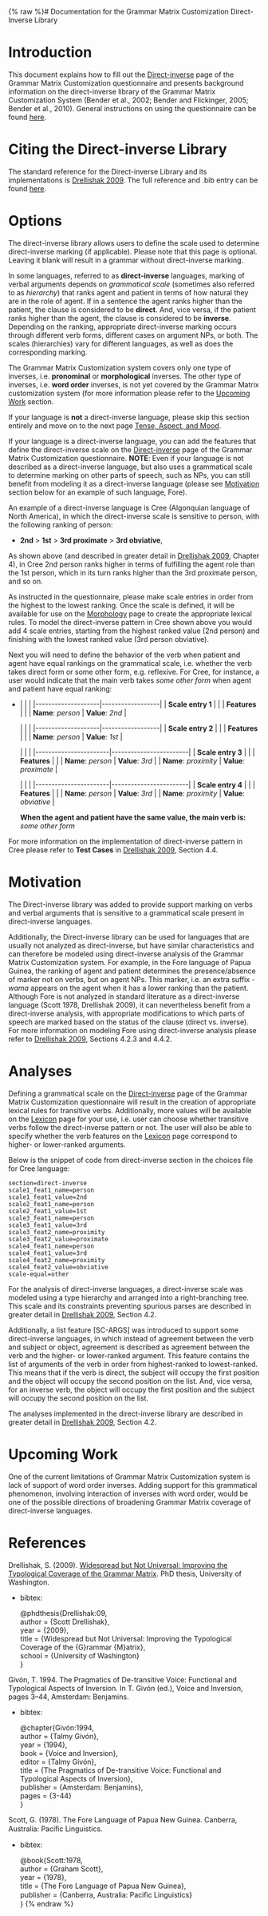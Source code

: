 {% raw %}# Documentation for the Grammar Matrix Customization Direct-Inverse Library

# Introduction

This document explains how to fill out the
[Direct-inverse](http://www.delph-in.net/matrix/customize/matrix.cgi?subpage=direct-inverse)
page of the Grammar Matrix Customization questionnaire and presents
background information on the direct-inverse library of the Grammar
Matrix Customization System (Bender et al., 2002; Bender and Flickinger,
2005; Bender et al., 2010). General instructions on using the
questionnaire can be found
[here](/MatrixDocTop#General_instructions_on_how_to_use_the_questionnaire).

# Citing the Direct-inverse Library

The standard reference for the Direct-inverse Library and its
implementations is [Drellishak
2009](http://depts.washington.edu/uwcl/matrix/sfd/Drellishak%20-%20Widespread%20but%20Not%20Universal.pdf).
The full reference and .bib entry can be found
[here](/MatrixDoc/DirectInverse#References).

# Options

The direct-inverse library allows users to define the scale used to
determine direct-inverse marking (if applicable). Please note that this
page is optional. Leaving it blank will result in a grammar without
direct-inverse marking.

In some languages, referred to as **direct-inverse** languages, marking
of verbal arguments depends on *grammatical scale* (sometimes also
referred to as *hierarchy*) that ranks agent and patient in terms of how
natural they are in the role of agent. If in a sentence the agent ranks
higher than the patient, the clause is considered to be **direct**. And,
vice versa, if the patient ranks higher than the agent, the clause is
considered to be **inverse**. Depending on the ranking, appropriate
direct-inverse marking occurs through different verb forms, different
cases on argument NPs, or both. The scales (hierarchies) vary for
different languages, as well as does the corresponding marking.

The Grammar Matrix Customization system covers only one type of
inverses, i.e. **pronominal** or **morphological** inverses. The other
type of inverses, i.e. **word order** inverses, is not yet covered by
the Grammar Matrix customization system (for more information please
refer to the [Upcoming Work](/MatrixDoc/DirectInverse#Upcoming_Work)
section.

If your language is **not** a direct-inverse language, please skip this
section entirely and move on to the next page [Tense, Aspect, and
Mood](http://www.delph-in.net/matrix/customize/matrix.cgi?subpage=tense-aspect-mood).

If your language is a direct-inverse language, you can add the features
that define the direct-inverse scale on the
[Direct-inverse](http://www.delph-in.net/matrix/customize/matrix.cgi?subpage=direct-inverse)
page of the Grammar Matrix Customization questionnaire. **NOTE**: Even
if your language is not described as a direct-inverse language, but also
uses a grammatical scale to determine marking on other parts of speech,
such as NPs, you can still benefit from modeling it as a direct-inverse
language (please see [Motivation](/MatrixDoc/DirectInverse#Motivation)
section below for an example of such language, Fore).

An example of a direct-inverse language is Cree (Algonquian language of
North America), in which the direct-inverse scale is sensitive to
person, with the following ranking of person:

- **2nd** &gt; **1st** &gt; **3rd proximate** &gt; **3rd obviative**,

As shown above (and described in greater detail in [Drellishak
2009](http://depts.washington.edu/uwcl/matrix/sfd/Drellishak%20-%20Widespread%20but%20Not%20Universal.pdf),
Chapter 4), in Cree 2nd person ranks higher in terms of fulfilling the
agent role than the 1st person, which in its turn ranks higher than the
3rd proximate person, and so on.

As instructed in the questionnaire, please make scale entries in order
from the highest to the lowest ranking. Once the scale is defined, it
will be available for use on the
[Morphology](http://www.delph-in.net/matrix/customize/matrix.cgi?subpage=morphology)
page to create the appropriate lexical rules. To model the
direct-inverse pattern in Cree shown above you would add 4 scale
entries, starting from the highest ranked value (2nd person) and
finishing with the lowest ranked value (3rd person obviative).

Next you will need to define the behavior of the verb when patient and
agent have equal rankings on the grammatical scale, i.e. whether the
verb takes direct form or some other form, e.g. reflexive. For Cree, for
instance, a user would indicate that the main verb takes *some other
form* when agent and patient have equal ranking:  

- |                    |                  |
|--------------------|------------------|
| **Scale entry 1**  |                  |
| **Features**       |                  |
| **Name**: *person* | **Value**: *2nd* |
  
  |                    |                  |
|--------------------|------------------|
| **Scale entry 2**  |                  |
| **Features**       |                  |
| **Name**: *person* | **Value**: *1st* |
  
  |                       |                        |
|-----------------------|------------------------|
| **Scale entry 3**     |                        |
| **Features**          |                        |
| **Name**: *person*    | **Value**: *3rd*       |
| **Name**: *proximity* | **Value**: *proximate* |
  
  |                       |                        |
|-----------------------|------------------------|
| **Scale entry 4**     |                        |
| **Features**          |                        |
| **Name**: *person*    | **Value**: *3rd*       |
| **Name**: *proximity* | **Value**: *obviative* |
  
  **When the agent and patient have the same value, the main verb
is:** *some other form*  

For more information on the implementation of direct-inverse pattern in
Cree please refer to **Test Cases** in [Drellishak
2009](http://depts.washington.edu/uwcl/matrix/sfd/Drellishak%20-%20Widespread%20but%20Not%20Universal.pdf),
Section 4.4.

# Motivation

The Direct-inverse library was added to provide support marking on verbs
and verbal arguments that is sensitive to a grammatical scale present in
direct-inverse languages.

Additionally, the Direct-inverse library can be used for languages that
are usually not analyzed as direct-inverse, but have similar
characteristics and can therefore be modeled using direct-inverse
analysis of the Grammar Matrix Customization system. For example, in the
Fore language of Papua Guinea, the ranking of agent and patient
determines the presence/absence of marker not on verbs, but on agent
NPs. This marker, i.e. an extra suffix -*wama* appears on the agent when
it has a lower ranking than the patient. Although Fore is not analyzed
in standard literature as a direct-inverse language (Scott 1978,
Drellishak 2009), it can nevertheless benefit from a direct-inverse
analysis, with appropriate modifications to which parts of speech are
marked based on the status of the clause (direct vs. inverse). For more
information on modeling Fore using direct-inverse analysis please refer
to [Drellishak
2009](http://depts.washington.edu/uwcl/matrix/sfd/Drellishak%20-%20Widespread%20but%20Not%20Universal.pdf),
Sections 4.2.3 and 4.4.2.

# Analyses

Defining a grammatical scale on the
[Direct-inverse](http://www.delph-in.net/matrix/customize/matrix.cgi?subpage=direct-inverse)
page of the Grammar Matrix Customization questionnaire will result in
the creation of appropriate lexical rules for transitive verbs.
Additionally, more values will be available on the
[Lexicon](http://www.delph-in.net/matrix/customize/matrix.cgi?subpage=lexicon)
page for your use, i.e. user can choose whether transitive verbs follow
the direct-inverse pattern or not. The user will also be able to specify
whether the verb features on the
[Lexicon](http://www.delph-in.net/matrix/customize/matrix.cgi?subpage=lexicon)
page correspond to higher- or lower-ranked arguments.

Below is the snippet of code from direct-inverse section in the choices
file for Cree language:

    section=direct-inverse
    scale1_feat1_name=person
    scale1_feat1_value=2nd
    scale2_feat1_name=person
    scale2_feat1_value=1st
    scale3_feat1_name=person
    scale3_feat1_value=3rd
    scale3_feat2_name=proximity
    scale3_feat2_value=proximate
    scale4_feat1_name=person
    scale4_feat1_value=3rd
    scale4_feat2_name=proximity
    scale4_feat2_value=obviative
    scale-equal=other

For the analysis of direct-inverse languages, a direct-inverse scale was
modeled using a type hierarchy and arranged into a right-branching tree.
This scale and its constraints preventing spurious parses are described
in greater detail in [Drellishak
2009](http://depts.washington.edu/uwcl/matrix/sfd/Drellishak%20-%20Widespread%20but%20Not%20Universal.pdf),
Section 4.2.

Additionally, a list feature \[SC-ARGS\] was introduced to support some
direct-inverse languages, in which instead of agreement between the verb
and subject or object, agreement is described as agreement between the
verb and the higher- or lower-ranked argument. This feature contains the
list of arguments of the verb in order from highest-ranked to
lowest-ranked. This means that if the verb is direct, the subject will
occupy the first position and the object will occupy the second position
on the list. And, vice versa, for an inverse verb, the object will
occupy the first position and the subject will occupy the second
position on the list.

The analyses implemented in the direct-inverse library are described in
greater detail in [Drellishak
2009](http://depts.washington.edu/uwcl/matrix/sfd/Drellishak%20-%20Widespread%20but%20Not%20Universal.pdf),
Section 4.2.

# Upcoming Work

One of the current limitations of Grammar Matrix Customization system is
lack of support of word order inverses. Adding support for this
grammatical phenomenon, involving interaction of inverses with word
order, would be one of the possible directions of broadening Grammar
Matrix coverage of direct-inverse languages.

# References

Drellishak, S. (2009). [Widespread but Not Universal: Improving the
Typological Coverage of the Grammar
Matrix](http://depts.washington.edu/uwcl/matrix/sfd/Drellishak%20-%20Widespread%20but%20Not%20Universal.pdf).
PhD thesis, University of Washington.

- bibtex:
  
  @phdthesis{Drellishak:09,\
author = {Scott Drellishak},\
year = {2009},\
title = {Widespread but Not Universal: Improving the Typological
Coverage of the {G}rammar {M}atrix},\
school = {University of Washington}\
}

Givón, T. 1994. The Pragmatics of De-transitive Voice: Functional and
Typological Aspects of Inversion. In T. Givón (ed.), Voice and
Inversion, pages 3–44, Amsterdam: Benjamins.

- bibtex:
  
  @chapter{Givón:1994,\
author = {Talmy Givón},\
year = {1994},\
book = {Voice and Inversion},\
editor = {Talmy Givón},\
title = {The Pragmatics of De-transitive Voice: Functional and
Typological Aspects of Inversion},\
publisher = {Amsterdam: Benjamins},\
pages = {3-44}\
}

Scott, G. (1978). The Fore Language of Papua New Guinea. Canberra,
Australia: Paciﬁc Linguistics.

- bibtex:
  
  @book{Scott:1978,\
author = {Graham Scott},\
year = {1978},\
title = {The Fore Language of Papua New Guinea},\
publisher = {Canberra, Australia: Paciﬁc Linguistics}\
}
<update date omitted for speed>{% endraw %}